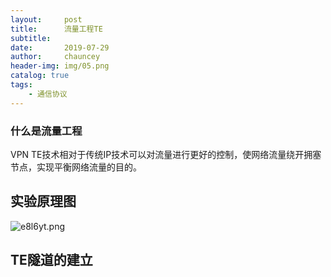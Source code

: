 ```yaml
---
layout:     post
title:      流量工程TE
subtitle:   
date:       2019-07-29
author:     chauncey
header-img: img/05.png
catalog: true
tags:
    - 通信协议
---
```



### 什么是流量工程

VPN TE技术相对于传统IP技术可以对流量进行更好的控制，使网络流量绕开拥塞节点，实现平衡网络流量的目的。

## 实验原理图

![e8l6yt.png](https://s2.ax1x.com/2019/07/29/e8l6yt.png)

## TE隧道的建立
